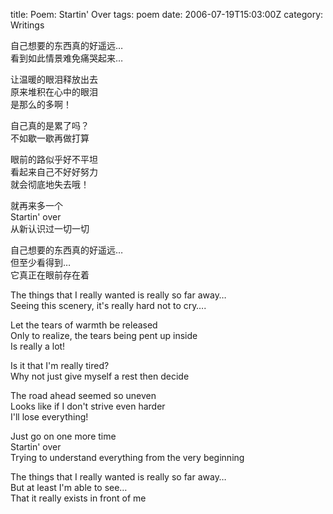 title: Poem: Startin' Over
tags: poem
date: 2006-07-19T15:03:00Z
category: Writings

自己想要的东西真的好遥远…  
看到如此情景难免痛哭起来…

让温暖的眼泪释放出去  
原来堆积在心中的眼泪  
是那么的多啊！

自己真的是累了吗？  
不如歇一歇再做打算

眼前的路似乎好不平坦  
看起来自己不好好努力  
就会彻底地失去哦！

就再来多一个  
Startin' over  
从新认识过一切一切

自己想要的东西真的好遥远…  
但至少看得到…  
它真正在眼前存在着

The things that I really wanted is really so far away…  
Seeing this scenery, it's really hard not to cry….

Let the tears of warmth be released  
Only to realize, the tears being pent up inside  
Is really a lot!

Is it that I'm really tired?  
Why not just give myself a rest then decide

The road ahead seemed so uneven  
Looks like if I don't strive even harder  
I'll lose everything!

Just go on one more time  
Startin' over  
Trying to understand everything from the very beginning

The things that I really wanted is really so far away…  
But at least I'm able to see…  
That it really exists in front of me
